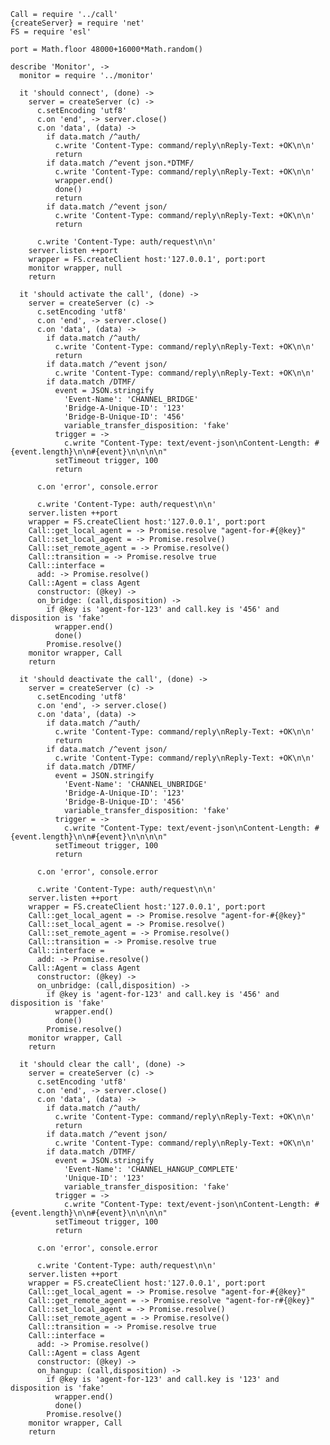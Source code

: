     Call = require '../call'
    {createServer} = require 'net'
    FS = require 'esl'

    port = Math.floor 48000+16000*Math.random()

    describe 'Monitor', ->
      monitor = require '../monitor'

      it 'should connect', (done) ->
        server = createServer (c) ->
          c.setEncoding 'utf8'
          c.on 'end', -> server.close()
          c.on 'data', (data) ->
            if data.match /^auth/
              c.write 'Content-Type: command/reply\nReply-Text: +OK\n\n'
              return
            if data.match /^event json.*DTMF/
              c.write 'Content-Type: command/reply\nReply-Text: +OK\n\n'
              wrapper.end()
              done()
              return
            if data.match /^event json/
              c.write 'Content-Type: command/reply\nReply-Text: +OK\n\n'
              return

          c.write 'Content-Type: auth/request\n\n'
        server.listen ++port
        wrapper = FS.createClient host:'127.0.0.1', port:port
        monitor wrapper, null
        return

      it 'should activate the call', (done) ->
        server = createServer (c) ->
          c.setEncoding 'utf8'
          c.on 'end', -> server.close()
          c.on 'data', (data) ->
            if data.match /^auth/
              c.write 'Content-Type: command/reply\nReply-Text: +OK\n\n'
              return
            if data.match /^event json/
              c.write 'Content-Type: command/reply\nReply-Text: +OK\n\n'
            if data.match /DTMF/
              event = JSON.stringify
                'Event-Name': 'CHANNEL_BRIDGE'
                'Bridge-A-Unique-ID': '123'
                'Bridge-B-Unique-ID': '456'
                variable_transfer_disposition: 'fake'
              trigger = ->
                c.write "Content-Type: text/event-json\nContent-Length: #{event.length}\n\n#{event}\n\n\n\n"
              setTimeout trigger, 100
              return

          c.on 'error', console.error

          c.write 'Content-Type: auth/request\n\n'
        server.listen ++port
        wrapper = FS.createClient host:'127.0.0.1', port:port
        Call::get_local_agent = -> Promise.resolve "agent-for-#{@key}"
        Call::set_local_agent = -> Promise.resolve()
        Call::set_remote_agent = -> Promise.resolve()
        Call::transition = -> Promise.resolve true
        Call::interface =
          add: -> Promise.resolve()
        Call::Agent = class Agent
          constructor: (@key) ->
          on_bridge: (call,disposition) ->
            if @key is 'agent-for-123' and call.key is '456' and disposition is 'fake'
              wrapper.end()
              done()
            Promise.resolve()
        monitor wrapper, Call
        return

      it 'should deactivate the call', (done) ->
        server = createServer (c) ->
          c.setEncoding 'utf8'
          c.on 'end', -> server.close()
          c.on 'data', (data) ->
            if data.match /^auth/
              c.write 'Content-Type: command/reply\nReply-Text: +OK\n\n'
              return
            if data.match /^event json/
              c.write 'Content-Type: command/reply\nReply-Text: +OK\n\n'
            if data.match /DTMF/
              event = JSON.stringify
                'Event-Name': 'CHANNEL_UNBRIDGE'
                'Bridge-A-Unique-ID': '123'
                'Bridge-B-Unique-ID': '456'
                variable_transfer_disposition: 'fake'
              trigger = ->
                c.write "Content-Type: text/event-json\nContent-Length: #{event.length}\n\n#{event}\n\n\n\n"
              setTimeout trigger, 100
              return

          c.on 'error', console.error

          c.write 'Content-Type: auth/request\n\n'
        server.listen ++port
        wrapper = FS.createClient host:'127.0.0.1', port:port
        Call::get_local_agent = -> Promise.resolve "agent-for-#{@key}"
        Call::set_local_agent = -> Promise.resolve()
        Call::set_remote_agent = -> Promise.resolve()
        Call::transition = -> Promise.resolve true
        Call::interface =
          add: -> Promise.resolve()
        Call::Agent = class Agent
          constructor: (@key) ->
          on_unbridge: (call,disposition) ->
            if @key is 'agent-for-123' and call.key is '456' and disposition is 'fake'
              wrapper.end()
              done()
            Promise.resolve()
        monitor wrapper, Call
        return

      it 'should clear the call', (done) ->
        server = createServer (c) ->
          c.setEncoding 'utf8'
          c.on 'end', -> server.close()
          c.on 'data', (data) ->
            if data.match /^auth/
              c.write 'Content-Type: command/reply\nReply-Text: +OK\n\n'
              return
            if data.match /^event json/
              c.write 'Content-Type: command/reply\nReply-Text: +OK\n\n'
            if data.match /DTMF/
              event = JSON.stringify
                'Event-Name': 'CHANNEL_HANGUP_COMPLETE'
                'Unique-ID': '123'
                variable_transfer_disposition: 'fake'
              trigger = ->
                c.write "Content-Type: text/event-json\nContent-Length: #{event.length}\n\n#{event}\n\n\n\n"
              setTimeout trigger, 100
              return

          c.on 'error', console.error

          c.write 'Content-Type: auth/request\n\n'
        server.listen ++port
        wrapper = FS.createClient host:'127.0.0.1', port:port
        Call::get_local_agent = -> Promise.resolve "agent-for-#{@key}"
        Call::get_remote_agent = -> Promise.resolve "agent-for-r#{@key}"
        Call::set_local_agent = -> Promise.resolve()
        Call::set_remote_agent = -> Promise.resolve()
        Call::transition = -> Promise.resolve true
        Call::interface =
          add: -> Promise.resolve()
        Call::Agent = class Agent
          constructor: (@key) ->
          on_hangup: (call,disposition) ->
            if @key is 'agent-for-123' and call.key is '123' and disposition is 'fake'
              wrapper.end()
              done()
            Promise.resolve()
        monitor wrapper, Call
        return
